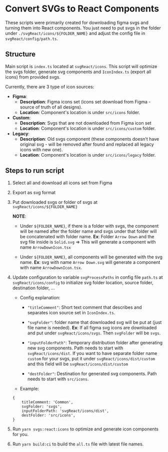 # Convert SVGs to React Components

These scripts were primarily created for downloading figma svgs and turning them into React components. You just need to put svgs in the folder under `./svgReact/icons/${FOLDER_NAME}` and adjust the config file in `svgReact/config/path.ts`.

## Structure

Main script is `index.ts` located at `svgReact/icons`. This script will optimize the svgs folder, generate svg components and `IconIndex.ts` (export all icons) from provided svgs.

Currently, there are 3 type of icon sources:
- **Figma**:
    - **Description**: Figma icons set (icons set download from Figma - source of truth of all designs).
    - **Location**: Component's location is under `src/icons` folder.
- **Custom**:
    - **Description**: Svgs that are not downloaded from Figma icon set
    - **Location**: Component's location is under `src/icons/custom` folder.
- **Legacy**:
    - **Description**: Old svgs component (these components doesn't have original svg - will be removed after found and replaced all legacy icons with new one).
    - **Location**: Component's location is under `src/icons/legacy` folder.


## Steps to run script

1. Select all and download all icons set from Figma
2. Export as svg format
3. Put downloaded svgs or folder of svgs at `svgReact/icons/${FOLDER_NAME}`

    **NOTE**:
    - Under `${FOLDER_NAME}`, if there is a folder with svgs, the component will be named after the folder name and svgs under that folder will be concatenated with folder name.
    **Ex**: Folder `Arrow Down` and the svg file inside is `Solid.svg`
    => This will generate a component with name `ArrowDownIcon.tsx`

    - Under `${FOLDER_NAME}`, all components will be generated with the svg name.
    **Ex**: svg with name `Arrow Down.svg` will generate a component with name `ArrowDownIcon.tsx`.
4. Update configuration to variable `svgProcessPaths` in config file `path.ts` at `svgReact/icons/config` to initialize svg folder location, source folder, destination folder, ...
    - Config explanation:
        - `"titleComment"`: Short text comment that describes and separates icon source set in `IconIndex.ts`.

        - `"svgFolder"`: folder name that downloaded svg will be put at (just file name is needed).
        **Ex**: If all figma svg icons are downloaded and put under `svgReact/icons/svgs`. Then `svgFolder` will be `svgs`.

        - `"inputFolderPath"`: Temporary distribution folder after generating new svg components. Path needs to start with `svgReact/icons/dist`. If you want to have separate folder name `custom` for your svgs, put it under `svgReact/icons/dist/custom` and this field will be `svgReact/icons/dist/custom`

        - `"destFolder"`: Destination for generated svg components. Path needs to start with `src/icons`.
    - Example:
    ```
    {
        titleComment: 'Common',
        svgFolder: 'svgs',
        inputFolderPath: 'svgReact/icons/dist',
        destFolder: 'src/icons',
    }
    ```
5. Run `yarn svgs:react:icons` to optimize and generate icon components for you.
6. Run `yarn build:ci` to build the `all.ts` file with latest file names.
